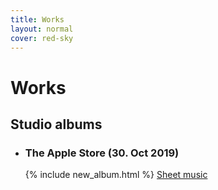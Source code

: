 ```yaml
---
title: Works
layout: normal
cover: red-sky
---
```


<h1>Works</h1>

<div class="albums">
	<h2>Studio albums</h2>
	<ul>
		<li>
			<h3>The Apple Store (30. Oct 2019)</h3>
			{% include new_album.html %}
			<a href="theapplestore">Sheet music</a>
		</li>
	</ul>
</div>
